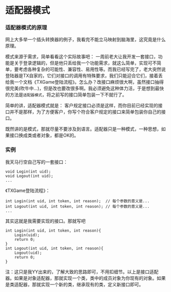 # 适配器模式

### 适配器模式的原理

网上大多举一个插头转换器的例子，我看完不能立马映射到脑海里，这究竟是什么原理。

模式来源于需求，简单看看这个实际故事吧：
一周前老大让我开发一套接口，功能是关于登录逻辑的，但是他只丢给我一个功能需求，就这么简单，实现可不简单，要考虑各种复杂的可能性、兼容性、易用性等。而我已经写完了，老大突然说登陆器是TX自家的，它们对接口的调用有特殊要求，我们只能迎合它们，接着丢给我一个文档《TXGame登陆流程》。怎么办？改接口麻烦很大啊，虽然接口抽得很完美(吹牛中...)，但是改也要改很多啊。我必须避免这种体力活，于是想到最快的方法是`适配器模式`，将之前写的接口简单包装一下不就行了。

简单的讲，适配器模式就是：
客户规定接口必须是这样，而你目前已经实现的接口并不是那样，为了方便客户，你写个符合客户规定的接口来简单包装你自己的接口。

既然讲的是模式，那就尽量不要涉及到语言。适配器只是一种模式，一种思想，如果接口换成类或者对象，都是OK的。

### 实例

我天马行空自己写的一套接口：
```
void Login(int uid);
void Logout(int uid);
...
```
《TXGame登陆流程》：
```
int Login(int uid, int token, int reason);	// 每个参数的意义是... 
int Logout(int uid, int token, int reason);	// 每个参数的意义是... 
...
```
其实这就是我需要实现的接口。那就写吧
```
int Login(int uid, int token, int reason){
	Login(uid);
    return 0;
}
int Logout(int uid, int token, int reason){
	Logout(uid);
    return 0;
}
```
注：这只是我YY出来的，了解大致的思路即可，不用扣细节。以上是接口适配器。如果是对象适配器，那就实现一个类，类中的成员对象为你现有的对象。如果是类适配器，那就实现一个新的类，继承现有的类，定义新接口即可。